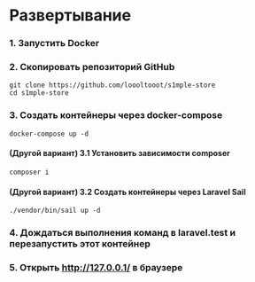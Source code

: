 # Развертывание

### 1. Запустить Docker

### 2. Скопировать репозиторий GitHub
```console
git clone https://github.com/loooltooot/s1mple-store
cd s1mple-store
```
### 3. Создать контейнеры через docker-compose
```console
docker-compose up -d
```
#### (Другой вариант) 3.1 Установить зависимоcти composer
```console
composer i
```
#### (Другой вариант) 3.2 Создать контейнеры через Laravel Sail
```console
./vendor/bin/sail up -d
```
### 4. Дождаться выполнения команд в laravel.test и перезапустить этот контейнер
### 5. Открыть http://127.0.0.1/ в браузере
